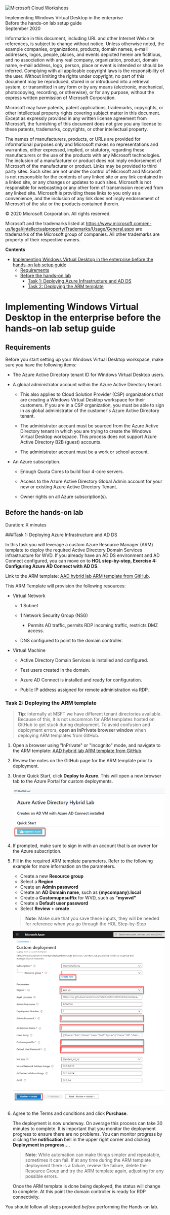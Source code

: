 
![Microsoft Cloud Workshops](https://github.com/Microsoft/MCW-Template-Cloud-Workshop/raw/master/Media/ms-cloud-workshop.png "Microsoft Cloud Workshops")

<div class="MCWHeader1">
Implementing Windows Virtual Desktop in the enterprise
</div>

<div class="MCWHeader2">
Before the hands-on lab setup guide
</div>

<div class="MCWHeader3">
September 2020
</div>

Information in this document, including URL and other Internet Web site references, is subject to change without notice. Unless otherwise noted, the example companies, organizations, products, domain names, e-mail addresses, logos, people, places, and events depicted herein are fictitious, and no association with any real company, organization, product, domain name, e-mail address, logo, person, place or event is intended or should be inferred. Complying with all applicable copyright laws is the responsibility of the user. Without limiting the rights under copyright, no part of this document may be reproduced, stored in or introduced into a retrieval system, or transmitted in any form or by any means (electronic, mechanical, photocopying, recording, or otherwise), or for any purpose, without the express written permission of Microsoft Corporation.

Microsoft may have patents, patent applications, trademarks, copyrights, or other intellectual property rights covering subject matter in this document. Except as expressly provided in any written license agreement from Microsoft, the furnishing of this document does not give you any license to these patents, trademarks, copyrights, or other intellectual property.

The names of manufacturers, products, or URLs are provided for informational purposes only and Microsoft makes no representations and warranties, either expressed, implied, or statutory, regarding these manufacturers or the use of the products with any Microsoft technologies. The inclusion of a manufacturer or product does not imply endorsement of Microsoft of the manufacturer or product. Links may be provided to third party sites. Such sites are not under the control of Microsoft and Microsoft is not responsible for the contents of any linked site or any link contained in a linked site, or any changes or updates to such sites. Microsoft is not responsible for webcasting or any other form of transmission received from any linked site. Microsoft is providing these links to you only as a convenience, and the inclusion of any link does not imply endorsement of Microsoft of the site or the products contained therein.

© 2020 Microsoft Corporation. All rights reserved.

Microsoft and the trademarks listed at <https://www.microsoft.com/en-us/legal/intellectualproperty/Trademarks/Usage/General.aspx> are trademarks of the Microsoft group of companies. All other trademarks are property of their respective owners.

**Contents**

<!-- TOC -->

- [Implementing Windows Virtual Desktop in the enterprise before the hands-on lab setup guide](#implementing-windows-virtual-desktop-in-the-enterprise-before-the-hands-on-lab-setup-guide)
    - [Requirements](#requirements)
    - [Before the hands-on lab](#before-the-hands-on-lab)
        - [Task 1: Deploying Azure Infrastructure and AD DS](#task-1-deploying-azure-infrastructure-and-ad-ds)
        - [Task 2: Deploying the ARM template](#task-2-deploying-the-arm-template)

<!-- /TOC -->


# Implementing Windows Virtual Desktop in the enterprise before the hands-on lab setup guide

## Requirements

Before you start setting up your Windows Virtual Desktop workspace, make sure you have the following items:

-   The Azure Active Directory tenant ID for Windows Virtual Desktop users.

-   A global administrator account within the Azure Active Directory tenant.

    -   This also applies to Cloud Solution Provider (CSP) organizations that are creating a Windows Virtual Desktop workspace for their customers. If you are in a CSP organization, you must be able to sign in as global administrator of the customer\'s Azure Active Directory tenant.

    -   The administrator account must be sourced from the Azure Active Directory tenant in which you are trying to create the Windows Virtual Desktop workspace. This process does not support Azure Active Directory B2B (guest) accounts.

    -   The administrator account must be a work or school account.

-   An Azure subscription.

    -   Enough Quota Cores to build four 4-core servers.

    -   Access to the Azure Active Directory Global Admin account for your new or existing Azure Active Directory Tenant.

    -   Owner rights on all Azure subscription(s).

## Before the hands-on lab

Duration:  X minutes

###Task 1: Deploying Azure Infrastructure and AD DS

In this task you will leverage a custom Azure Resource Manager (ARM) template to deploy the required Active Directory Domain Services infrastructure for WVD. If you already have an AD DS environment and AD Connect configured, you can move on to **HOL step-by-step, Exercise 4: Configuring Azure AD Connect with AD DS**.

Link to the ARM template: [AAD hybrid lab ARM template from GitHub](https://github.com/PeterR-msft/M365WVDWS/tree/master/AAD-Hybrid-Lab).

This ARM Template will provision the following resources:

-   Virtual Network

    -   1 Subnet

    -   1 Network Security Group (NSG)

        -   Permits AD traffic, permits RDP incoming traffic, restricts DMZ access.

    -   DNS configured to point to the domain controller.

-   Virtual Machine

    -   Active Directory Domain Services is installed and configured.

    -   Test users created in the domain.

    -   Azure AD Connect is installed and ready for configuration.

    -   Public IP address assigned for remote administration via RDP.


### Task 2: Deploying the ARM template

>**Tip**: Internally at MSFT we have different tenant directories available. Because of this, it is not uncommon for ARM templates hosted on GitHub to get stuck during
deployment. To avoid confusion and deployment errors, **open an InPrivate browser window** when deploying ARM templates from GitHub.

1.  Open a browser using "InPrivate" or "Incognito" mode, and navigate to the ARM template: [AAD hybrid lab ARM template from GitHub](https://github.com/PeterR-msft/M365WVDWS/tree/master/AAD-Hybrid-Lab).

2.  Review the notes on the GitHub page for the ARM template prior to deployment.

3.  Under Quick Start, click **Deploy to Azure**. This will open a new browser tab to the Azure Portal for custom deployments.
    
    ![Deploy to Azure button within Github](images/1.png)

4.  If prompted, make sure to sign in with an account that is an owner for the Azure subscription.

5.  Fill in the required ARM template parameters. Refer to the following example for more information on the parameters.
    - Create a new **Resource group**
    - Select a **Region**
    - Create an **Admin password**
    - Create an **AD Domain name**, such as **(mycompany).local**
    - Create a **Customupnsuffix** for WVD, such as **"mywvd"**
    - Create a **Default user password**
    - Select **Review + create**

    >**Note**: Make sure that you save these inputs, they will be needed for reference when you go through the HOL Step-by-Step
    
    ![WVD Domain custom deployment template](images\wvdcustomdeployment.png "Windows Virtual Desktop custom deployment template")

6.  Agree to the Terms and conditions and click **Purchase**.

    The deployment is now underway. On average this process can take 30 minutes to complete. It is important that you monitor the deployment progress to ensure there are no problems. You can monitor progress by clicking the **notification** bell in the upper right corner and clicking **Deployment in progress\...**.

    >**Note**: While automation can make things simpler and repeatable, sometimes it can fail. If at any time during the ARM template deployment there is a failure, review the failure, delete the Resource Group and try the ARM template again, adjusting for any possible errors.

    Once the ARM template is done being deployed, the status will change to complete. At this point the domain controller is ready for RDP connectivity.

You should follow all steps provided *before* performing the Hands-on lab.
